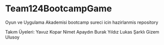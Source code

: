 # Team124BootcampGame
Oyun ve Uygulama Akademisi bootcamp sureci icin hazirlanmis repository

Takım Üyeleri:
Yavuz Kopar
Nimet Apaydın
Burak Yıldız
Lukas Şarklı
Gizem Ulusoy
